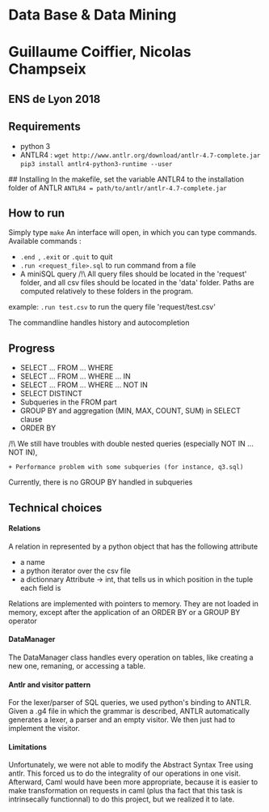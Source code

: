 # Data Base & Data Mining
# Guillaume Coiffier, Nicolas Champseix
## ENS de Lyon 2018

## Requirements
- python 3
- ANTLR4 :
`wget http://www.antlr.org/download/antlr-4.7-complete.jar`
`pip3 install antlr4-python3-runtime --user`

## Installing
In the makefile, set the variable ANTLR4 to the installation folder of ANTLR
`ANTLR4 = path/to/antlr/antlr-4.7-complete.jar`

## How to run
Simply type `make`
An interface will open, in which you can type commands.
Available commands :
- `.end `, `.exit` or `.quit` to quit
- `.run <request_file>.sql` to run command from a file
- A miniSQL query
/!\ All query files should be located in the 'request' folder, and all csv files should be located in the 'data' folder. Paths are computed relatively to these folders in the program.

example:
    `.run test.csv` to run the query file 'request/test.csv'

The commandline handles history and autocompletion

## Progress
- SELECT ... FROM ... WHERE <combination of simple Cond>
- SELECT ... FROM ... WHERE ... IN <subquery>
- SELECT ... FROM ... WHERE ... NOT IN <subquery>
- SELECT DISTINCT
- Subqueries in the FROM part
- GROUP BY and aggregation (MIN, MAX, COUNT, SUM) in SELECT clause
- ORDER BY

/!\ We still have troubles with double nested queries (especially NOT IN ... NOT IN),

    + Performance problem with some subqueries (for instance, q3.sql)
Currently, there is no GROUP BY handled in subqueries


## Technical choices
#### Relations
A relation in represented by a python object that has the following attribute
- a name <string>
- a python iterator over the csv file
- a dictionnary Attribute -> int, that tells us in which position in the tuple each field is

Relations are implemented with pointers to memory. They are not loaded in memory,
except after the application of an ORDER BY or a GROUP BY operator

#### DataManager
The DataManager class handles every operation on tables, like creating a new one, remaning, or accessing a table.

#### Antlr and visitor pattern
For the lexer/parser of SQL queries, we used python's binding to ANTLR.
Given a .g4 file in which the grammar is described, ANTLR automatically generates a lexer, a parser and an empty visitor.
We then just had to implement the visitor.

#### Limitations
Unfortunately, we were not able to modify the Abstract Syntax Tree using antlr. This forced us to do the integrality of our operations in one visit.
Afterward, Caml would have been more appropriate, because it is easier to make transformation on requests in caml (plus tha fact that this task is intrinsecally functionnal) to do this project, but we realized it to late.
